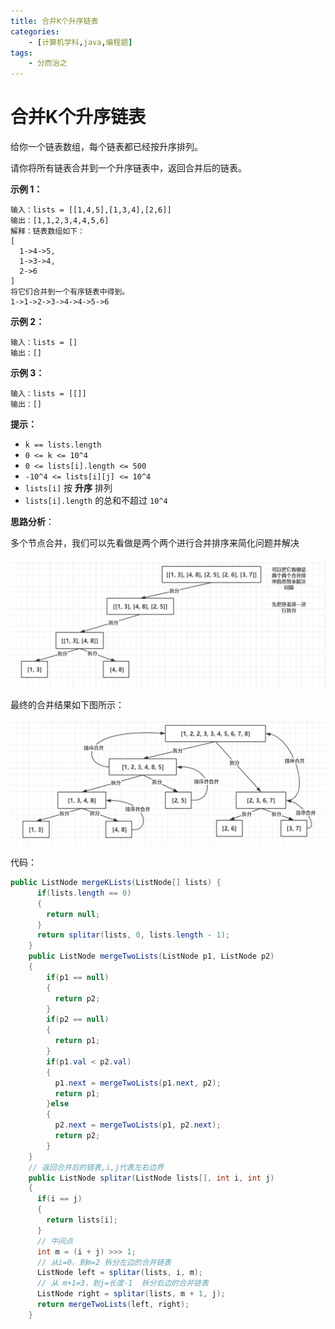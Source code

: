 ```yaml
---
title: 合并K个升序链表
categories:
    - [计算机学科,java,编程题]
tags:
    - 分而治之
---
```


# 合并K个升序链表

给你一个链表数组，每个链表都已经按升序排列。

请你将所有链表合并到一个升序链表中，返回合并后的链表。

 

**示例 1：**

```
输入：lists = [[1,4,5],[1,3,4],[2,6]]
输出：[1,1,2,3,4,4,5,6]
解释：链表数组如下：
[
  1->4->5,
  1->3->4,
  2->6
]
将它们合并到一个有序链表中得到。
1->1->2->3->4->4->5->6
```

**示例 2：**

```
输入：lists = []
输出：[]
```

**示例 3：**

```
输入：lists = [[]]
输出：[]
```

 

**提示：**

-  `k == lists.length`
-  `0 <= k <= 10^4`
-  `0 <= lists[i].length <= 500`
-  `-10^4 <= lists[i][j] <= 10^4`
-  `lists[i]` 按 **升序** 排列
-  `lists[i].length` 的总和不超过 `10^4`

**思路分析**：

多个节点合并，我们可以先看做是两个两个进行合并排序来简化问题并解决

![image-20240103205628725](https://raw.githubusercontent.com/PigPigLetsGo/imeages/master/202401032056809.png)

最终的合并结果如下图所示：

![image-20240103210710426](https://raw.githubusercontent.com/PigPigLetsGo/imeages/master/202401032107504.png)

代码：

```java
public ListNode mergeKLists(ListNode[] lists) {
      if(lists.length == 0)
      {
        return null;
      }
      return splitar(lists, 0, lists.length - 1);
    }
    public ListNode mergeTwoLists(ListNode p1, ListNode p2)
    {
        if(p1 == null)
        {
          return p2;
        }
        if(p2 == null)
        {
          return p1;
        }
        if(p1.val < p2.val)
        {
          p1.next = mergeTwoLists(p1.next, p2);
          return p1;
        }else
        {
          p2.next = mergeTwoLists(p1, p2.next);
          return p2;
        }
    }
    // 返回合并后的链表,i,j代表左右边界
    public ListNode splitar(ListNode lists[], int i, int j)
    {
      if(i == j)
      {
        return lists[i];
      }
      // 中间点
      int m = (i + j) >>> 1;
      // 从i=0，到m=2 拆分左边的合并链表
      ListNode left = splitar(lists, i, m);
      // 从 m+1=3，到j=长度-1  拆分右边的合并链表
      ListNode right = splitar(lists, m + 1, j);
      return mergeTwoLists(left, right);
    }
```

